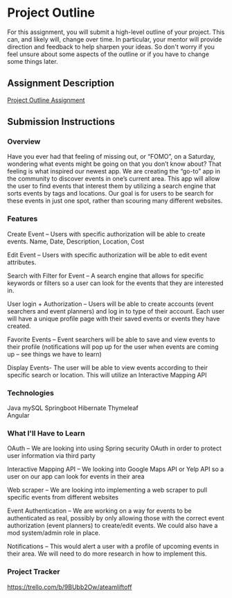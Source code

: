 # Project Outline
For this assignment, you will submit a high-level outline of your project. This can, and likely will, change over time. In particular, your mentor will provide direction and feedback to help sharpen your ideas. So don't worry if you feel unsure about some aspects of the outline or if you have to change some things later.

## Assignment Description
[Project Outline Assignment](https://education.launchcode.org/liftoff/modules/assignments/project-outline)

## Submission Instructions

### Overview
Have you ever had that feeling of missing out, or “FOMO”, on a Saturday, wondering what events might be going on that you don’t know about? That feeling is what inspired our newest app. We are creating the “go-to” app in the community to discover events in one’s current area. This app will allow the user to find events that interest them by utilizing a search engine that sorts events by tags and locations. Our goal is for users to be search for these events in just one spot, rather than scouring many different websites.

### Features
Create Event – Users with specific authorization will be able to create events. Name, Date, Description, Location, Cost

Edit Event – Users with specific authorization will be able to edit event attributes.

Search with Filter for Event – A search engine that allows for specific keywords or filters so a user can look for the events that they are interested in.

User login + Authorization – Users will be able to create accounts (event searchers and event planners) and log in to type of their account. Each user will have a unique profile page with their saved events or events they have created.

Favorite Events – Event searchers will be able to save and view events to their profile (notifications will pop up for the user when events are coming up – see things we have to learn)

Display Events- The user will be able to view events according to their specific search or location. This will utilize an Interactive Mapping API

### Technologies
Java
mySQL
Springboot
Hibernate
Thymeleaf  
Angular

### What I'll Have to Learn
OAuth – We are looking into using Spring security OAuth in order to protect user information via third party

Interactive Mapping API – We looking into Google Maps API or Yelp API so a user on our app can look for events in their area 

Web scraper – We are looking into implementing a web scraper to pull specific events from different websites

Event Authentication – We are working on a way for events to be authenticated as real, possibly by only allowing those with the correct event authorization (event planners) to create/edit events. We could also have a mod system/admin role in place.

Notifications – This would alert a user with a profile of upcoming events in their area. We will need to do more research in how to implement this.

### Project Tracker
https://trello.com/b/9BUbb2Ow/ateamliftoff
